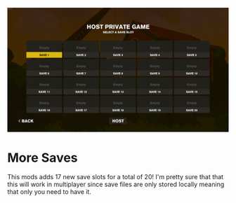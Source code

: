![Image1.png](https://github.com/Isbjorn52/CW-MoreSaves/blob/master/images/Image1.png "Image1.png")

# More Saves
This mods adds 17 new save slots for a total of 20! I'm pretty sure that that this will work in multiplayer since save files are only stored locally meaning that only you need to have it.